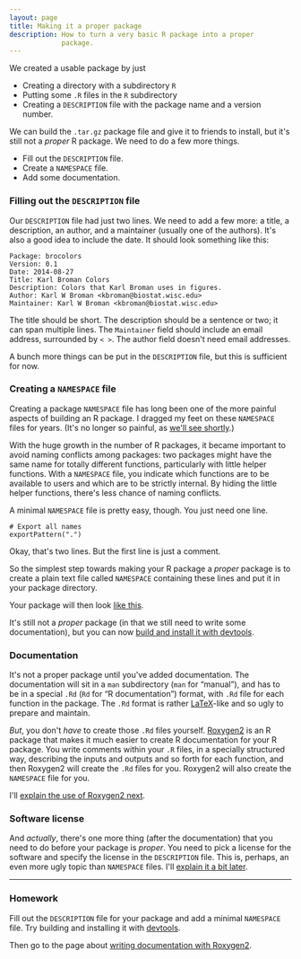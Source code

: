 ```yaml
---
layout: page
title: Making it a proper package
description: How to turn a very basic R package into a proper
             package.
---
```


We created a usable package by just

- Creating a directory with a subdirectory `R`
- Putting some `.R` files in the `R` subdirectory
- Creating a `DESCRIPTION` file with the package name and a version number.

We can build the `.tar.gz` package file and give it to friends to
install, but it's still not a _proper_ R package. We need to do a few
more things.

- Fill out the `DESCRIPTION` file.
- Create a `NAMESPACE` file.
- Add some documentation.

### Filling out the `DESCRIPTION` file

Our `DESCRIPTION` file had just two lines. We need to add a few more:
a title, a description, an author, and a maintainer (usually one of
the authors). It's also a good idea to include the date. It should
look something like this:

    Package: brocolors
    Version: 0.1
    Date: 2014-08-27
    Title: Karl Broman Colors
    Description: Colors that Karl Broman uses in figures.
    Author: Karl W Broman <kbroman@biostat.wisc.edu>
    Maintainer: Karl W Broman <kbroman@biostat.wisc.edu>

The title should be short. The description should be a sentence or
two; it can span multiple lines. The `Maintainer` field should include
an email address, surrounded by `< >`. The author field doesn't need
email addresses.

A bunch more things can be put in the `DESCRIPTION` file, but this is
sufficient for now.


### Creating a `NAMESPACE` file

Creating a package `NAMESPACE` file has long been one of the more
painful aspects of building an R package.
I dragged my feet on these `NAMESPACE` files for years.
(It's no longer so painful, as [we'll see shortly](roxygen.html).)

With the huge growth in the number of R packages, it became important
to avoid naming conflicts among packages: two packages might have the
same name for totally different functions, particularly with little
helper functions. With a `NAMESPACE` file, you indicate which
functions are to be available to users and which are to be strictly
internal. By hiding the little helper functions, there's less chance
of naming conflicts.

A minimal `NAMESPACE` file is pretty easy, though. You just need one
line.

    # Export all names
    exportPattern(".")

Okay, that's two lines. But the first line is just a comment.

So the simplest step towards making your R package a _proper_ package
is to create a plain text file called `NAMESPACE`
containing these lines and put it in your package directory.

Your package will then look
[like this](https://github.com/kbroman/pkg_primer/tree/gh-pages/example/stage2).

It's still not a _proper_ package (in that we still need to write some
documentation), but you can now [build and install it with devtools](build.html).

### Documentation

It's not a proper package until you've added documentation. The
documentation will sit in a `man` subdirectory (`man` for
&ldquo;manual&rdquo;), and has to be in a special `.Rd` (`Rd` for
&ldquo;R documentation&rdquo;) format, with `.Rd` file for each
function in the package.  The `.Rd` format is rather
[LaTeX](http://www.latex-project.org/)-like and so ugly to prepare and
maintain.

_But_, you don't _have_ to create those `.Rd` files
yourself. [Roxygen2](https://github.com/klutometis/roxygen) is an R
package that makes it much easier to create R documentation for your
R package. You write comments within your `.R` files, in a specially
structured way, describing the inputs and outputs and so forth for
each function, and then Roxygen2 will create the `.Rd` files for you.
Roxygen2 will also create the `NAMESPACE` file for you.

I'll [explain the use of Roxygen2 next](docs.html).

### Software license

And _actually_, there's one more thing (after the documentation) that
you need to do before your package is _proper_. You need to pick a
license for the software and specify the license in the `DESCRIPTION`
file. This is, perhaps, an even more ugly topic than `NAMESPACE`
files. I'll [explain it a bit later](licenses.html).


---

### Homework

Fill out the `DESCRIPTION` file for your package and add a minimal
`NAMESPACE` file. Try building and installing it with
[devtools](https://github.com/hadley/devtools).

Then go to the page about [writing documentation with Roxygen2](docs.html).

